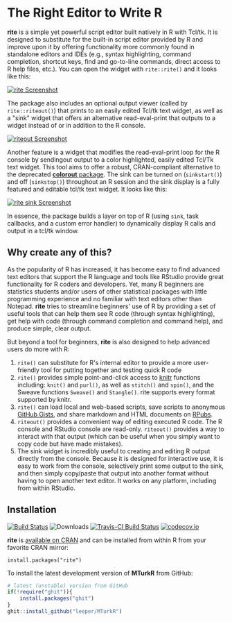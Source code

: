 # The Right Editor to Write R #

**rite** is a simple yet powerful script editor built natively in R with Tcl/tk. It is designed to substitute for the built-in script editor provided by R and improve upon it by offering functionality more commonly found in standalone editors and IDEs (e.g., syntax highlighting, command completion, shortcut keys, find and go-to-line commands, direct access to R help files, etc.). You can open the widget with `rite::rite()` and it looks like this:

[![rite Screenshot](http://i.imgur.com/74TkHInl.png)](http://imgur.com/74TkHIn)

The package also includes an optional output viewer (called by `rite::riteout()`) that prints to an easily edited Tcl/tk text widget, as well as a "sink" widget that offers an alternative read-eval-print that outputs to a widget instead of or in addition to the R console.

[![riteout Screenshot](http://i.imgur.com/P2mmwY7l.png)](http://imgur.com/P2mmwY7)

Another feature is a widget that modifies the read-eval-print loop for the R console by sendingout output to a color highlighted, easily edited Tcl/Tk text widget. This tool aims to offer a robust, CRAN-compliant alternative to the deprecated [**colorout** package](http://cran.r-project.org/web/packages/colorout/index.html). The sink can be turned on (`sinkstart()`) and off (`sinkstop()`) throughout an R session and the sink display is a fully featured and editable tcl/tk text widget. It looks like this:

[![rite sink Screenshot](http://i.imgur.com/pGjsgxFl.png)](http://i.imgur.com/pGjsgxF)

In essence, the package builds a layer on top of R (using `sink`, task callbacks, and a custom error handler) to dynamically display R calls and output in a tcl/tk window. 

## Why create any of this? ##

As the popularity of R has increased, it has become easy to find advanced text editors that support the R language and tools like RStudio provide great functionality for R coders and developers. Yet, many R beginners are statistics students and/or users of other statistical packages with little programming experience and no familiar with text editors other than Notepad. **rite** tries to streamline beginners' use of R by providing a set of useful tools that can help them see R code (through syntax highlighting), get help with code (through command completion and command help), and produce simple, clear output.

But beyond a tool for beginners, **rite** is also designed to help advanced users do more with R:

 1. `rite()` can substitute for R's internal editor to provide a more user-friendly tool for putting together and testing quick R code
 2. `rite()` provides simple point-and-click access to [knitr](http://yihui.name/knitr/) functions including: `knit()` and `purl()`, as well as `stitch()` and `spin()`, and the Sweave functions `Sweave()` and `Stangle()`. rite supports every format supported by knitr.
 3. `rite()` can load local and web-based scripts, save scripts to anonymous [GitHub Gists](https://gist.github.com/), and share markdown and HTML documents on [RPubs](http://rpubs.com/).
 4. `riteout()` provides a convenient way of editing executed R code. The R console and RStudio console are read-only. `riteout()` provides a way to interact with that output (which can be useful when you simply want to copy code but have made mistakes).
 5. The sink widget is incredibly useful to creating and editing R output directly from the console. Because it is designed for interactive use, it is easy to work from the console, selectively print some output to the sink, and then simply copy/paste that output into another format without having to open another text editor. It works on any platform, including from within RStudio.

## Installation ##

[![Build Status](https://travis-ci.org/leeper/rite.png?branch=master)](https://travis-ci.org/leeper/rite)
![Downloads](http://cranlogs.r-pkg.org/badges/rite)
[![Travis-CI Build Status](https://travis-ci.org/leeper/rite.png?branch=master)](https://travis-ci.org/leeper/rite)
[![codecov.io](http://codecov.io/github/leeper/rite/coverage.svg?branch=master)](http://codecov.io/github/leeper/rite?branch=master)

**rite** is [available on CRAN](http://cran.r-project.org/package=MTurkR) and can be installed from within R from your favorite CRAN mirror:

```
install.packages("rite")
```

To install the latest development version of **MTurkR** from GitHub:

```R
# latest (unstable) version from GitHub
if(!require("ghit")){
    install.packages("ghit")
}
ghit::install_github("leeper/MTurkR")
```

